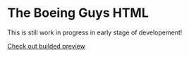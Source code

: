 The Boeing Guys HTML
====================
This is still work in progress in early stage of developement!

[Check out builded preview](http://rawgit.com/jakub-klapka/the-boeing-guys-html/master/build/index.html)
